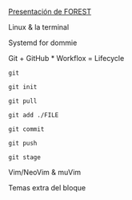 [Presentación de FOREST](https://docs.google.com/presentation/d/1eeE_4MOfJoZYqBsbiu6Egewo0aOydO4P7efqp0jnDyY/edit#slide=id.p)

Linux & la terminal

Systemd for dommie

Git + GitHub \* Workflox = Lifecycle

```
git
```


```
git init
```


```
git pull
```


```
git add ./FILE
```


```
git commit
```


```
git push
```


```
git stage
```



Vim/NeoVim & muVim

Temas extra del bloque
